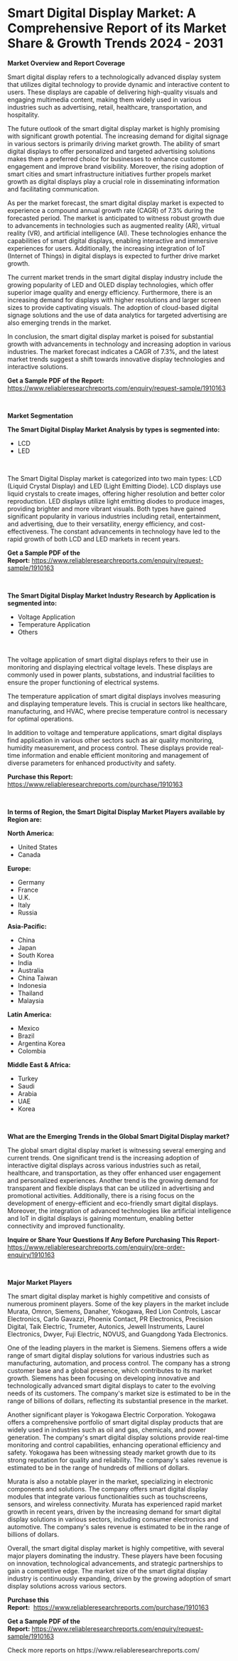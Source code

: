 <p><h1>Smart Digital Display Market: A Comprehensive Report of its Market Share & Growth Trends 2024 - 2031</h1></p><p><strong>Market Overview and Report Coverage</strong></p>
<p><p>Smart digital display refers to a technologically advanced display system that utilizes digital technology to provide dynamic and interactive content to users. These displays are capable of delivering high-quality visuals and engaging multimedia content, making them widely used in various industries such as advertising, retail, healthcare, transportation, and hospitality.</p><p>The future outlook of the smart digital display market is highly promising with significant growth potential. The increasing demand for digital signage in various sectors is primarily driving market growth. The ability of smart digital displays to offer personalized and targeted advertising solutions makes them a preferred choice for businesses to enhance customer engagement and improve brand visibility. Moreover, the rising adoption of smart cities and smart infrastructure initiatives further propels market growth as digital displays play a crucial role in disseminating information and facilitating communication.</p><p>As per the market forecast, the smart digital display market is expected to experience a compound annual growth rate (CAGR) of 7.3% during the forecasted period. The market is anticipated to witness robust growth due to advancements in technologies such as augmented reality (AR), virtual reality (VR), and artificial intelligence (AI). These technologies enhance the capabilities of smart digital displays, enabling interactive and immersive experiences for users. Additionally, the increasing integration of IoT (Internet of Things) in digital displays is expected to further drive market growth.</p><p>The current market trends in the smart digital display industry include the growing popularity of LED and OLED display technologies, which offer superior image quality and energy efficiency. Furthermore, there is an increasing demand for displays with higher resolutions and larger screen sizes to provide captivating visuals. The adoption of cloud-based digital signage solutions and the use of data analytics for targeted advertising are also emerging trends in the market.</p><p>In conclusion, the smart digital display market is poised for substantial growth with advancements in technology and increasing adoption in various industries. The market forecast indicates a CAGR of 7.3%, and the latest market trends suggest a shift towards innovative display technologies and interactive solutions.</p></p>
<p><strong>Get a Sample PDF of the Report:</strong> <a href="https://www.reliableresearchreports.com/enquiry/request-sample/1910163">https://www.reliableresearchreports.com/enquiry/request-sample/1910163</a></p>
<p>&nbsp;</p>
<p><strong>Market Segmentation</strong></p>
<p><strong>The Smart Digital Display Market Analysis by types is segmented into:</strong></p>
<p><ul><li>LCD</li><li>LED</li></ul></p>
<p>&nbsp;</p>
<p><p>The Smart Digital Display market is categorized into two main types: LCD (Liquid Crystal Display) and LED (Light Emitting Diode). LCD displays use liquid crystals to create images, offering higher resolution and better color reproduction. LED displays utilize light emitting diodes to produce images, providing brighter and more vibrant visuals. Both types have gained significant popularity in various industries including retail, entertainment, and advertising, due to their versatility, energy efficiency, and cost-effectiveness. The constant advancements in technology have led to the rapid growth of both LCD and LED markets in recent years.</p></p>
<p><strong>Get a Sample PDF of the Report:</strong>&nbsp;<a href="https://www.reliableresearchreports.com/enquiry/request-sample/1910163">https://www.reliableresearchreports.com/enquiry/request-sample/1910163</a></p>
<p>&nbsp;</p>
<p><strong>The Smart Digital Display Market Industry Research by Application is segmented into:</strong></p>
<p><ul><li>Voltage Application</li><li>Temperature Application</li><li>Others</li></ul></p>
<p>&nbsp;</p>
<p><p>The voltage application of smart digital displays refers to their use in monitoring and displaying electrical voltage levels. These displays are commonly used in power plants, substations, and industrial facilities to ensure the proper functioning of electrical systems.</p><p>The temperature application of smart digital displays involves measuring and displaying temperature levels. This is crucial in sectors like healthcare, manufacturing, and HVAC, where precise temperature control is necessary for optimal operations.</p><p>In addition to voltage and temperature applications, smart digital displays find application in various other sectors such as air quality monitoring, humidity measurement, and process control. These displays provide real-time information and enable efficient monitoring and management of diverse parameters for enhanced productivity and safety.</p></p>
<p><strong>Purchase this Report:</strong>&nbsp; <a href="https://www.reliableresearchreports.com/purchase/1910163">https://www.reliableresearchreports.com/purchase/1910163</a></p>
<p>&nbsp;</p>
<p><strong>In terms of Region, the Smart Digital Display Market Players available by Region are:</strong></p>
<p>
    <p> <strong> North America: </strong>
        <ul>
            <li>United States</li>
            <li>Canada</li>
        </ul>
        </p> 
    <p> <strong> Europe: </strong>
        <ul>
            <li>Germany</li>
            <li>France</li>
            <li>U.K.</li>
            <li>Italy</li>
            <li>Russia</li>
        </ul>
        </p> 
    <p> <strong> Asia-Pacific: </strong>
        <ul>
            <li>China</li>
            <li>Japan</li>
            <li>South Korea</li>
            <li>India</li>
            <li>Australia</li>
            <li>China Taiwan</li>
            <li>Indonesia</li>
            <li>Thailand</li>
            <li>Malaysia</li>
        </ul>
        </p> 
    <p> <strong> Latin America: </strong>
        <ul>
            <li>Mexico</li>
            <li>Brazil</li>
            <li>Argentina Korea</li>
            <li>Colombia</li>
        </ul>
        </p> 
    <p> <strong> Middle East & Africa: </strong>
        <ul>
            <li>Turkey</li>
            <li>Saudi</li>
            <li>Arabia</li>
            <li>UAE</li>
            <li>Korea</li>
        </ul>
    </p>
    </p>
<p>&nbsp;</p>
<p><strong>What are the Emerging Trends in the Global Smart Digital Display market?</strong></p>
<p><p>The global smart digital display market is witnessing several emerging and current trends. One significant trend is the increasing adoption of interactive digital displays across various industries such as retail, healthcare, and transportation, as they offer enhanced user engagement and personalized experiences. Another trend is the growing demand for transparent and flexible displays that can be utilized in advertising and promotional activities. Additionally, there is a rising focus on the development of energy-efficient and eco-friendly smart digital displays. Moreover, the integration of advanced technologies like artificial intelligence and IoT in digital displays is gaining momentum, enabling better connectivity and improved functionality.</p></p>
<p><strong>Inquire or Share Your Questions If Any Before Purchasing This Report</strong>- <a href="https://www.reliableresearchreports.com/enquiry/pre-order-enquiry/1910163">https://www.reliableresearchreports.com/enquiry/pre-order-enquiry/1910163</a></p>
<p>&nbsp;</p>
<p><strong>Major Market Players</strong></p>
<p><p>The smart digital display market is highly competitive and consists of numerous prominent players. Some of the key players in the market include Murata, Omron, Siemens, Danaher, Yokogawa, Red Lion Controls, Lascar Electronics, Carlo Gavazzi, Phoenix Contact, PR Electronics, Precision Digital, Taik Electric, Trumeter, Autonics, Jewell Instruments, Laurel Electronics, Dwyer, Fuji Electric, NOVUS, and Guangdong Yada Electronics.</p><p>One of the leading players in the market is Siemens. Siemens offers a wide range of smart digital display solutions for various industries such as manufacturing, automation, and process control. The company has a strong customer base and a global presence, which contributes to its market growth. Siemens has been focusing on developing innovative and technologically advanced smart digital displays to cater to the evolving needs of its customers. The company's market size is estimated to be in the range of billions of dollars, reflecting its substantial presence in the market.</p><p>Another significant player is Yokogawa Electric Corporation. Yokogawa offers a comprehensive portfolio of smart digital display products that are widely used in industries such as oil and gas, chemicals, and power generation. The company's smart digital display solutions provide real-time monitoring and control capabilities, enhancing operational efficiency and safety. Yokogawa has been witnessing steady market growth due to its strong reputation for quality and reliability. The company's sales revenue is estimated to be in the range of hundreds of millions of dollars.</p><p>Murata is also a notable player in the market, specializing in electronic components and solutions. The company offers smart digital display modules that integrate various functionalities such as touchscreens, sensors, and wireless connectivity. Murata has experienced rapid market growth in recent years, driven by the increasing demand for smart digital display solutions in various sectors, including consumer electronics and automotive. The company's sales revenue is estimated to be in the range of billions of dollars.</p><p>Overall, the smart digital display market is highly competitive, with several major players dominating the industry. These players have been focusing on innovation, technological advancements, and strategic partnerships to gain a competitive edge. The market size of the smart digital display industry is continuously expanding, driven by the growing adoption of smart display solutions across various sectors.</p></p>
<p><strong>Purchase this Report:</strong>&nbsp;&nbsp;<a href="https://www.reliableresearchreports.com/purchase/1910163">https://www.reliableresearchreports.com/purchase/1910163</a></p>
<p></p>
<p><strong>Get a Sample PDF of the Report:</strong>&nbsp;<a href="https://www.reliableresearchreports.com/enquiry/request-sample/1910163">https://www.reliableresearchreports.com/enquiry/request-sample/1910163</a></p>
<p>Check more reports on https://www.reliableresearchreports.com/</p>